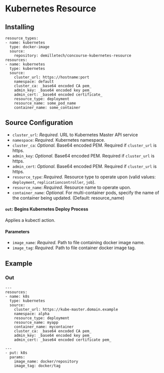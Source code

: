 # Kubernetes Resource

## Installing

```
resource_types:
- name: kubernetes
  type: docker-image
  source:
    repository: demilletech/concourse-kubernetes-resource
resources:
- name: kubernetes
  type: kubernetes
  source:
    cluster_url: https://hostname:port
    namespace: default
    cluster_ca: _base64 encoded CA pem_
    admin_key: _base64 encoded key pem_
    admin_cert: _base64 encoded certificate_
    resource_type: deployment
    resource_name: some_pod_name
    container_name: some_container
```

## Source Configuration

* `cluster_url`: *Required.* URL to Kubernetes Master API service
* `namespace`: *Required.* Kubernetes namespace.
* `cluster_ca`: *Optional.* Base64 encoded PEM. Required if `cluster_url` is https.
* `admin_key`: *Optional.* Base64 encoded PEM. Required if `cluster_url` is https.
* `admin_cert`: *Optional.* Base64 encoded PEM. Required if `cluster_url` is https.
* `resource_type`: *Required.* Resource type to operate upon (valid values: `deployment`, `replicationcontroller`, `job`).
* `resource_name`: *Required.* Resource name to operate upon.
* `container_name`: *Optional.* For multi-container pods, specify the name of the container being updated. (Default: resource_name)

#### `out`: Begins Kubernetes Deploy Process

Applies a kubectl action.

#### Parameters
* `image_name`: *Required.* Path to file containing docker image name.
* `image_tag`: *Required.* Path to file container docker image tag.

## Example

### Out
```
---
resources:
- name: k8s
  type: kubernetes
  source:
    cluster_url: https://kube-master.domain.example
    namespace: alpha
    resource_type: deployment
    resource_name: myapp
    container_name: mycontainer
    cluster_ca: _base64 encoded CA pem_
    admin_key: _base64 encoded key pem_
    admin_cert: _base64 encoded certificate pem_
```

```
---
- put: k8s
  params:
    image_name: docker/repository
    image_tag: docker/tag
```
